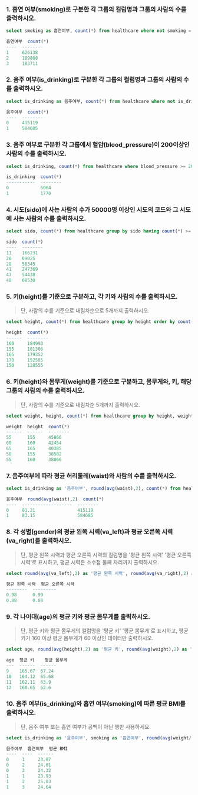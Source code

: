 ###  1. 흡연 여부(smoking)로 구분한 각 그룹의 컬럼명과 그룹의 사람의 수를 출력하시오.

```sql 
select smoking as 흡연여부, count(*) from healthcare where not smoking = "" group by smoking; 
```

```sql
흡연여부  count(*)
----  --------
1     626138
2     189808
3     183711
```

###  2. 음주 여부(is_drinking)로 구분한 각 그룹의 컬럼명과 그룹의 사람의 수를 출력하시오.

```sql 
select is_drinking as 음주여부, count(*) from healthcare where not is_drinking = "" group by is_drinking;
```

```sql
음주여부  count(*)
----  --------
0     415119
1     584685
```

### 3. 음주 여부로 구분한 각 그룹에서 혈압(blood_pressure)이 200이상인 사람의 수를 출력하시오.

```sql
select is_drinking, count(*) from healthcare where blood_pressure >= 200 group by is_drinking;
```

```sql
is_drinking  count(*)
-----------  --------
0            6064
1            1770
```

### 4. 시도(sido)에 사는 사람의 수가 50000명 이상인 시도의 코드와 그 시도에 사는 사람의 수를 출력하시오.

```sql
select sido, count(*) from healthcare group by sido having count(*) >= 50000;
```

```sql
sido  count(*)
----  --------
11    166231
26    69025
28    58345
41    247369
47    54438
48    68530
```

### 5. 키(height)를 기준으로 구분하고, 각 키와 사람의 수를 출력하시오.

> 단, 사람의 수를 기준으로 내림차순으로 5개까지 출력하시오.

```sql
select height, count(*) from healthcare group by height order by count(*) desc limit 5;
```

```sql
height  count(*)
------  --------
160     184993
155     181306
165     179352
170     152585
150     128555
```

### 6. 키(height)와 몸무게(weight)를 기준으로 구분하고, 몸무게와, 키, 해당 그룹의 사람의 수를 출력하시오. 

> 단, 사람의 수를 기준으로 내림차순 5개까지 출력하시오.

```sql
select weight, height, count(*) from healthcare group by height, weight order by count(*) desc limit 5;
```

```sql
weight  height  count(*)
------  ------  --------
55      155     45866
60      160     42454
65      165     40385
50      155     38582
55      160     38066
```

### 7. 음주여부에 따라 평균 허리둘레(waist)와 사람의 수를 출력하시오.

```sql 
select is_drinking as '음주여부', round(avg(waist),2), count(*) from healthcare where not is_drinking = "" group by is_drinking;
```

```sql
음주여부  round(avg(waist),2)  count(*)
----  -------------------  --------
0     81.21                415119
1     83.15                584685
```

### 8. 각 성별(gender)의 평균 왼쪽 시력(va_left)과 평균 오른쪽 시력(va_right)를 출력하시오.

> 단, 평균 왼쪽 시력과 평균 오른쪽 시력의 컬럼명을 '평균 왼쪽 시력' '평균 오른쪽 시력'로 표시하고, 평균 시력은 소수점 둘째 자리까지 출력하시오.

```sql
select round(avg(va_left),2) as '평균 왼쪽 시력', round(avg(va_right),2) as '평균 오른쪽 시력' from healthcare group by gender;
```

```sql
평균 왼쪽 시력  평균 오른쪽 시력
--------  ---------
0.98      0.99
0.88      0.88
```

### 9. 각 나이대(age)의 평균 키와 평균 몸무게를 출력하시오.

> 단, 평균 키와 평균 몸무게의 컬럼명을 '평균 키' '평균 몸무게'로 표시하고, 평균키가 160 이상 평균 몸무게가 60 이상인 데이터만 출력하시오.

```sql
select age, round(avg(height),2) as '평균 키', round(avg(weight),2) as '평균 몸무게' from healthcare group by age having avg(height) >= 160 and avg(weight) >= 60;
```

```sql
age  평균 키    평균 몸무게
---  ------  ------
9    165.67  67.24
10   164.12  65.68
11   162.11  63.9
12   160.65  62.6
```

### 10. 음주 여부(is_drinking)와 흡연 여부(smoking)에 따른 평균 BMI를 출력하시오.

> 단, 음주 여부 또는 흡연 여부가 공백이 아닌 행만 사용하세요.

```sql
select is_drinking as '음주여부', smoking as '흡연여부', round(avg(weight/((height*0.01)*(height*0.01))),2) as '평균 BMI' from healthcare where not smoking = "" and not is_drinking = "" group by is_drinking, smoking;
```

```sql
음주여부  흡연여부  평균 BMI
----  ----  ------
0     1     23.87
0     2     24.61
0     3     24.32
1     1     23.93
1     2     25.03
1     3     24.64
```

